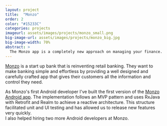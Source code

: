 ```yaml
---
layout: project
title:  "Monzo"
order: 2
color: "#15233C"
categories: projects
imageurl: assets/images/projects/monzo_small.png
big-image-url: assets/images/projects/monzo_big.jpg
big-image-width: 70%
abstract: >
  The Monzo app is a completely new approach on managing your finance. It updates your balance instantly, gives intelligent notifications, and is easy to use. I had the pleasure of building the first version of the Monzo Android app.
---
```


[Monzo](https://monzo.com) is a start up bank that is reinventing retail banking. They want to make banking simple and effortless by providing a well designed and carefully crafted app that gives their customers all the information and control they need.

As Monzo's first Android developer I've built the first version of the [Monzo Android app](https://play.google.com/store/apps/details?id=co.uk.getmondo&hl=en). The implementation follows an MVP pattern and uses RxJava with Retrofit and Realm to achieve a reactive architecture. This structure facilitated unit and UI testing and has allowed us to release new features very quickly.  
I also helped hiring two more Android developers at Monzo.
